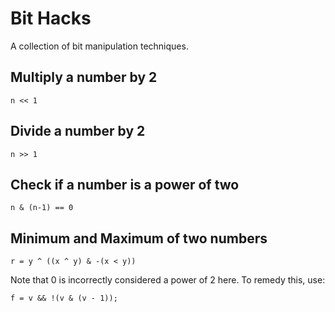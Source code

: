# Bit Hacks

A collection of bit manipulation techniques.

## Multiply a number by 2

```
n << 1
```

## Divide a number by 2

```
n >> 1
```

## Check if a number is a power of two

```
n & (n-1) == 0
```

## Minimum and Maximum of two numbers

```
r = y ^ ((x ^ y) & -(x < y))
```

Note that 0 is incorrectly considered a power of 2 here. To remedy this, use:

```
f = v && !(v & (v - 1));
```
